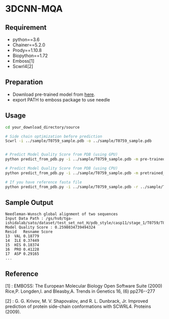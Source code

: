 # 3DCNN-MQA

## Requirement
- python==3.6
- Chainer==5.2.0
- Prody==1.10.8
- Biopython==1.72
- Emboss[1]
- Scwrl4[2]
## Preparation

- Download pre-trained model from [here](http://www.cb.cs.titech.ac.jp/~sato/3dcnn_data/pretrained_model.npz).
- export PATH to emboss package to use needle
## Usage
```bash
cd your_download_directory/source

# Side chain optimization before prediction
Scwrl -i ../sample/T0759_sample.pdb -o ../sample/T0759_sample.pdb


# Predict Model Quality Score from PDB (using GPU)
python predict_from_pdb.py -i ../sample/T0759_sample.pdb -m pre-trained_model_path -g 0

# Predict Model Quality Score from PDB (using CPU)
python predict_from_pdb.py -i ../sample/T0759_sample.pdb -m pretrained_model_path

# If you have reference fasta file
python predict_from_pdb.py -i ../sample/T0759_sample.pdb -r ../sample/T0759.fasta -m pre-trained_model_path -g 0

```
## Sample Output
```text
Needleman-Wunsch global alignment of two sequences
Input Data Path : /gs/hs0/tga-ishidalab/sato/dataset/test_set_not_H/pdb_style/casp11/stage_1/T0759/T0759TS022_2.pdb
Model Quality Score : 0.2598034739494324
Resid	Resname	Score
13	VAL	0.18779
14	ILE	0.37449
15	HIS	0.18374
16	PRO	0.41228
17	ASP	0.29165
...
```


## Reference
[1] : EMBOSS: The European Molecular Biology Open Software Suite (2000) 
Rice,P. Longden,I. and Bleasby,A. 
Trends in Genetics 16, (6) pp276--277

[2] : G. G. Krivov, M. V. Shapovalov, and R. L. Dunbrack, Jr. Improved prediction of protein side-chain conformations with SCWRL4. Proteins (2009).



